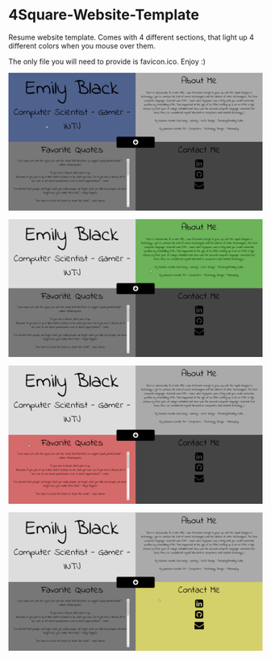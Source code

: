 # 4Square-Website-Template
Resume website template. Comes with 4 different sections, that light up 4 different colors when you mouse over them.

The only file you will need to provide is favicon.ico. Enjoy :)

![Alt text](/11.png?raw=true "Square 1")


![Alt text](/22.png?raw=true "Square 2")


![Alt text](/33.png?raw=true "Square 3")


![Alt text](/44.png?raw=true "Square 4")
